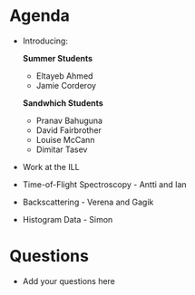Agenda
=========

* Introducing:

  **Summer Students**
  * Eltayeb Ahmed
  * Jamie Corderoy
  
  **Sandwhich Students**
  * Pranav Bahuguna
  * David Fairbrother
  * Louise McCann 
  * Dimitar Tasev

* Work at the ILL
 * Time-of-Flight Spectroscopy - Antti and Ian
 * Backscattering - Verena and Gagik

* Histogram Data - Simon

Questions
=========

* Add your questions here

